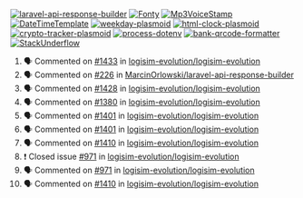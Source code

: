 [![laravel-api-response-builder](https://github-readme-stats.vercel.app/api/pin/?username=MarcinOrlowski&repo=laravel-api-response-builder&theme=default&hide_border=true&title_color=87c9c3&text_color=62696d&icon_color=636a6d&bg_color=30393e)](https://github.com/MarcinOrlowski/laravel-api-response-builder)
[![Fonty](https://github-readme-stats.vercel.app/api/pin/?username=MarcinOrlowski&repo=Fonty&theme=default&hide_border=true&title_color=87c9c3&text_color=62696d&icon_color=636a6d&bg_color=30393e)](https://github.com/MarcinOrlowski/Fonty)
[![Mp3VoiceStamp](https://github-readme-stats.vercel.app/api/pin/?username=MarcinOrlowski&repo=Mp3VoiceStamp&theme=default&hide_border=true&title_color=87c9c3&text_color=62696d&icon_color=636a6d&bg_color=30393e)](https://github.com/MarcinOrlowski/Mp3VoiceStamp)
[![DateTimeTemplate](https://github-readme-stats.vercel.app/api/pin/?username=MarcinOrlowski&repo=DateTimeTemplate&theme=default&hide_border=true&title_color=87c9c3&text_color=62696d&icon_color=636a6d&bg_color=30393e)](https://github.com/MarcinOrlowski/DateTimeTemplate)
[![weekday-plasmoid](https://github-readme-stats.vercel.app/api/pin/?username=MarcinOrlowski&repo=weekday-plasmoid&theme=default&hide_border=true&title_color=87c9c3&text_color=62696d&icon_color=636a6d&bg_color=30393e)](https://github.com/MarcinOrlowski/weekday-plasmoid)
[![html-clock-plasmoid](https://github-readme-stats.vercel.app/api/pin/?username=MarcinOrlowski&repo=html-clock-plasmoid&theme=default&hide_border=true&title_color=87c9c3&text_color=62696d&icon_color=636a6d&bg_color=30393e)](https://github.com/MarcinOrlowski/html-clock-plasmoid)
[![crypto-tracker-plasmoid](https://github-readme-stats.vercel.app/api/pin/?username=MarcinOrlowski&repo=crypto-tracker-plasmoid&theme=default&hide_border=true&title_color=87c9c3&text_color=62696d&icon_color=636a6d&bg_color=30393e)](https://github.com/MarcinOrlowski/crypto-tracker-plasmoid)
[![process-dotenv](https://github-readme-stats.vercel.app/api/pin/?username=MarcinOrlowski&repo=process-dotenv&theme=default&hide_border=true&title_color=87c9c3&text_color=62696d&icon_color=636a6d&bg_color=30393e)](https://github.com/MarcinOrlowski/process-dotenv)
[![bank-qrcode-formatter](https://github-readme-stats.vercel.app/api/pin/?username=MarcinOrlowski&repo=bank-qrcode-formatter&theme=default&hide_border=true&title_color=87c9c3&text_color=62696d&icon_color=636a6d&bg_color=30393e)](https://github.com/MarcinOrlowski/bank-qrcode-formatter)
[![StackUnderflow](https://github-readme-stats.vercel.app/api/pin/?username=MarcinOrlowski&repo=StackUnderflow&theme=default&hide_border=true&title_color=87c9c3&text_color=62696d&icon_color=636a6d&bg_color=30393e)](https://github.com/MarcinOrlowski/StackUnderflow)

<!--START_SECTION:activity-->
1. 🗣 Commented on [#1433](https://github.com/logisim-evolution/logisim-evolution/issues/1433) in [logisim-evolution/logisim-evolution](https://github.com/logisim-evolution/logisim-evolution)
2. 🗣 Commented on [#226](https://github.com/MarcinOrlowski/laravel-api-response-builder/issues/226) in [MarcinOrlowski/laravel-api-response-builder](https://github.com/MarcinOrlowski/laravel-api-response-builder)
3. 🗣 Commented on [#1428](https://github.com/logisim-evolution/logisim-evolution/issues/1428) in [logisim-evolution/logisim-evolution](https://github.com/logisim-evolution/logisim-evolution)
4. 🗣 Commented on [#1380](https://github.com/logisim-evolution/logisim-evolution/issues/1380) in [logisim-evolution/logisim-evolution](https://github.com/logisim-evolution/logisim-evolution)
5. 🗣 Commented on [#1401](https://github.com/logisim-evolution/logisim-evolution/issues/1401) in [logisim-evolution/logisim-evolution](https://github.com/logisim-evolution/logisim-evolution)
6. 🗣 Commented on [#1401](https://github.com/logisim-evolution/logisim-evolution/issues/1401) in [logisim-evolution/logisim-evolution](https://github.com/logisim-evolution/logisim-evolution)
7. 🗣 Commented on [#1410](https://github.com/logisim-evolution/logisim-evolution/issues/1410) in [logisim-evolution/logisim-evolution](https://github.com/logisim-evolution/logisim-evolution)
8. ❗️ Closed issue [#971](https://github.com/logisim-evolution/logisim-evolution/issues/971) in [logisim-evolution/logisim-evolution](https://github.com/logisim-evolution/logisim-evolution)
9. 🗣 Commented on [#971](https://github.com/logisim-evolution/logisim-evolution/issues/971) in [logisim-evolution/logisim-evolution](https://github.com/logisim-evolution/logisim-evolution)
10. 🗣 Commented on [#1410](https://github.com/logisim-evolution/logisim-evolution/issues/1410) in [logisim-evolution/logisim-evolution](https://github.com/logisim-evolution/logisim-evolution)
<!--END_SECTION:activity-->
